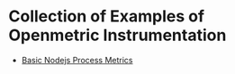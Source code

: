 # Collection of Examples of Openmetric Instrumentation

- [Basic Nodejs Process Metrics](nodejs/basic) 
